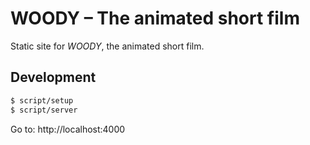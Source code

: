 # WOODY – The animated short film

Static site for _WOODY_, the animated short film.

## Development

```sh
$ script/setup
$ script/server
```

Go to: http://localhost:4000
